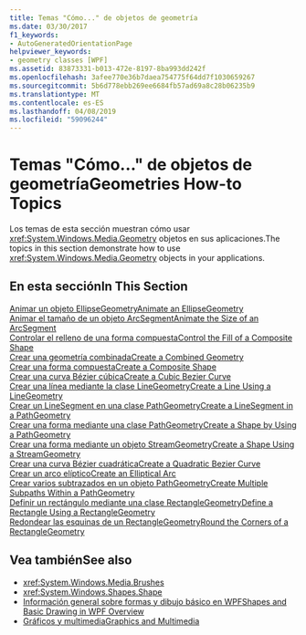 ```yaml
---
title: Temas "Cómo..." de objetos de geometría
ms.date: 03/30/2017
f1_keywords:
- AutoGeneratedOrientationPage
helpviewer_keywords:
- geometry classes [WPF]
ms.assetid: 83873331-b013-472e-8197-8ba993dd242f
ms.openlocfilehash: 3afee770e36b7daea754775f64dd7f1030659267
ms.sourcegitcommit: 5b6d778ebb269ee6684fb57ad69a8c28b06235b9
ms.translationtype: MT
ms.contentlocale: es-ES
ms.lasthandoff: 04/08/2019
ms.locfileid: "59096244"
---
```

# <a name="geometries-how-to-topics"></a><span data-ttu-id="aad15-102">Temas "Cómo..." de objetos de geometría</span><span class="sxs-lookup"><span data-stu-id="aad15-102">Geometries How-to Topics</span></span>
<span data-ttu-id="aad15-103">Los temas de esta sección muestran cómo usar <xref:System.Windows.Media.Geometry> objetos en sus aplicaciones.</span><span class="sxs-lookup"><span data-stu-id="aad15-103">The topics in this section demonstrate how to use <xref:System.Windows.Media.Geometry> objects in your applications.</span></span>  
  
## <a name="in-this-section"></a><span data-ttu-id="aad15-104">En esta sección</span><span class="sxs-lookup"><span data-stu-id="aad15-104">In This Section</span></span>  
 [<span data-ttu-id="aad15-105">Animar un objeto EllipseGeometry</span><span class="sxs-lookup"><span data-stu-id="aad15-105">Animate an EllipseGeometry</span></span>](how-to-animate-an-ellipsegeometry.md)  
 [<span data-ttu-id="aad15-106">Animar el tamaño de un objeto ArcSegment</span><span class="sxs-lookup"><span data-stu-id="aad15-106">Animate the Size of an ArcSegment</span></span>](how-to-animate-the-size-of-an-arcsegment.md)  
 [<span data-ttu-id="aad15-107">Controlar el relleno de una forma compuesta</span><span class="sxs-lookup"><span data-stu-id="aad15-107">Control the Fill of a Composite Shape</span></span>](how-to-control-the-fill-of-a-composite-shape.md)  
 [<span data-ttu-id="aad15-108">Crear una geometría combinada</span><span class="sxs-lookup"><span data-stu-id="aad15-108">Create a Combined Geometry</span></span>](how-to-create-a-combined-geometry.md)  
 [<span data-ttu-id="aad15-109">Crear una forma compuesta</span><span class="sxs-lookup"><span data-stu-id="aad15-109">Create a Composite Shape</span></span>](how-to-create-a-composite-shape.md)  
 [<span data-ttu-id="aad15-110">Crear una curva Bézier cúbica</span><span class="sxs-lookup"><span data-stu-id="aad15-110">Create a Cubic Bezier Curve</span></span>](how-to-create-a-cubic-bezier-curve.md)  
 [<span data-ttu-id="aad15-111">Crear una línea mediante la clase LineGeometry</span><span class="sxs-lookup"><span data-stu-id="aad15-111">Create a Line Using a LineGeometry</span></span>](how-to-create-a-line-using-a-linegeometry.md)  
 [<span data-ttu-id="aad15-112">Crear un LineSegment en una clase PathGeometry</span><span class="sxs-lookup"><span data-stu-id="aad15-112">Create a LineSegment in a PathGeometry</span></span>](how-to-create-a-linesegment-in-a-pathgeometry.md)  
 [<span data-ttu-id="aad15-113">Crear una forma mediante una clase PathGeometry</span><span class="sxs-lookup"><span data-stu-id="aad15-113">Create a Shape by Using a PathGeometry</span></span>](how-to-create-a-shape-by-using-a-pathgeometry.md)  
 [<span data-ttu-id="aad15-114">Crear una forma mediante un objeto StreamGeometry</span><span class="sxs-lookup"><span data-stu-id="aad15-114">Create a Shape Using a StreamGeometry</span></span>](how-to-create-a-shape-using-a-streamgeometry.md)  
 [<span data-ttu-id="aad15-115">Crear una curva Bézier cuadrática</span><span class="sxs-lookup"><span data-stu-id="aad15-115">Create a Quadratic Bezier Curve</span></span>](how-to-create-a-quadratic-bezier-curve.md)  
 [<span data-ttu-id="aad15-116">Crear un arco elíptico</span><span class="sxs-lookup"><span data-stu-id="aad15-116">Create an Elliptical Arc</span></span>](how-to-create-an-elliptical-arc.md)  
 [<span data-ttu-id="aad15-117">Crear varios subtrazados en un objeto PathGeometry</span><span class="sxs-lookup"><span data-stu-id="aad15-117">Create Multiple Subpaths Within a PathGeometry</span></span>](how-to-create-multiple-subpaths-within-a-pathgeometry.md)  
 [<span data-ttu-id="aad15-118">Definir un rectángulo mediante una clase RectangleGeometry</span><span class="sxs-lookup"><span data-stu-id="aad15-118">Define a Rectangle Using a RectangleGeometry</span></span>](how-to-define-a-rectangle-using-a-rectanglegeometry.md)  
 [<span data-ttu-id="aad15-119">Redondear las esquinas de un RectangleGeometry</span><span class="sxs-lookup"><span data-stu-id="aad15-119">Round the Corners of a RectangleGeometry</span></span>](how-to-round-the-corners-of-a-rectanglegeometry.md)  
  
## <a name="see-also"></a><span data-ttu-id="aad15-120">Vea también</span><span class="sxs-lookup"><span data-stu-id="aad15-120">See also</span></span>

- <xref:System.Windows.Media.Brushes>
- <xref:System.Windows.Shapes.Shape>
- [<span data-ttu-id="aad15-121">Información general sobre formas y dibujo básico en WPF</span><span class="sxs-lookup"><span data-stu-id="aad15-121">Shapes and Basic Drawing in WPF Overview</span></span>](shapes-and-basic-drawing-in-wpf-overview.md)
- [<span data-ttu-id="aad15-122">Gráficos y multimedia</span><span class="sxs-lookup"><span data-stu-id="aad15-122">Graphics and Multimedia</span></span>](index.md)
